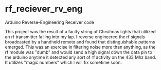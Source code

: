 # rf_reciever_rv_eng
Arduino Reverse-Engineering Receiver code


This project was the result of a faulty string of Chrsitmas lights that utilized an rf transmitter falling into my lap. I reverse engineered the rf signals broadcasted by a handheld remote and found that distinguishable patterns emerged. This was an exercise in filtering noise more than anything, as the rf module was "dumb" and would send a high signal down the data pin to the arduino anytime it detected any sort of rf activity on the 433 Mhz band. It utilizes "magic numbers" which I will fix sometime soon.
